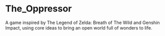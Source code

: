 # The_Oppressor
A game inspired by The Legend of Zelda: Breath of The Wild and Genshin Impact, using core ideas to bring an open world full of wonders to life.
